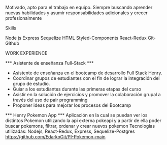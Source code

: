 Motivado, apto para el
trabajo en equipo.
Siempre buscando aprender
nuevas habilidades y asumir
responsabilidades
adicionales y crecer
profesionalmente

Skills

Node js
Express
Sequelize
HTML
Styled-Components
React-Redux
Git-Github

WORK EXPERIENCE

*** Asistente de enseñanza Full-Stack ***
- Asistente de enseñanza en el bootcamp de
desarrollo Full Stack Henry.
- Coordinar grupos de estudiantes con el fin de lograr
la integración del grupo de estudio.
- Guiar a los estudiantes durante las primeras etapas
del curso
- Asistir en la solución de ejercicios y promover la
colaboración grupal a través del uso de pair
programming
- Proponer ideas para mejorar los procesos del
Bootcamp

*** Henry Pokemon App ***
Aplicación en la cual se puedan ver los distintos
Pokemon utilizando la api externa pokeapi y a partir
de ella poder buscar pokemons, filtrar, ordenar y
crear nuevos pokemon
Tecnologías utilizadas: Nodejs, React-Redux, Express,
Sequelize-Postgres
https://github.com/EdarkoGit/PI-Pokemon-main
